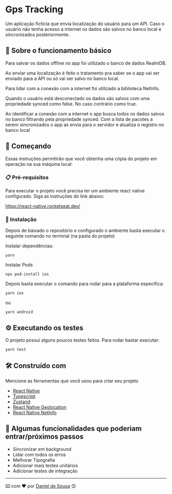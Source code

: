 # Gps Tracking 

Um aplicação fictícia que envia localização do usuário para um API. Caso o usuário não tenha acesso a internet os dados são salvos no banco local e sincronizados posteriormente.

## 🚀 Sobre o funcionamento básico

Para salvar os dados offline no app foi utilizado o banco de dados RealmDB. 

Ao enviar uma localização é feito o tratamento pra saber se o app vai ser enviado para a API ou só vai ser salvo no banco local.

Para lidar com a conexão com a internet foi utilizado a biblioteca NetInfo. 

Quando o usuário está desconectado os dados são salvos com uma propriedade synced como false. No caso contrário como true.

Ao identificar a conexão com a internet o app busca todos os dados salvos no banco filtrando pela propriedade synced. Com a lista de pacotes a serem sincronizados o app as envia para o servidor e atualiza o registro no banco local

## 🚀 Começando

Essas instruções permitirão que você obtenha uma cópia do projeto em operação na sua máquina local:

### 📋 Pré-requisitos

Para executar o projeto você precisa ter um ambiente react native configurado. Siga as instruções do link abaixo:

https://react-native.rocketseat.dev/

### 🔧 Instalação

Depois de baixado o repositório e configurado o ambiente basta executar o seguinte comando no terminal (na pasta do projeto)

Instalar dependências:

```
yarn
```

Instalar Pods

```
npx pod-install ios
```

Depois basta executar o comando para rodar para a plataforma específica:

```
yarn ios
```
ou
```
yarn android
```
## ⚙️ Executando os testes

O projeto possui alguns poucos testes feitos. Para rodar bastar executar:

```
yarn test
```


## 🛠️ Construído com

Mencione as ferramentas que você usou para criar seu projeto

* [React Native](https://reactnative.dev/)
* [Typescript](https://www.typescriptlang.org/)
* [Zustand](https://github.com/pmndrs/zustand)
* [React Native Geolocation](https://github.com/michalchudziak/react-native-geolocation)
* [React Native NetInfo](https://github.com/react-native-netinfo/react-native-netinfo)



## 🎁 Algumas funcionalidades que poderiam entrar/próximos passos

* Sincronizar em background
* Lidar com todos os erros
* Melhorar Tipografia
* Adicionar mais testes unitários
* Adicionar testes de integração


---
⌨️ com ❤️ por [Daniel de Sousa](https://www.linkedin.com/in/danielsousast/) 😊